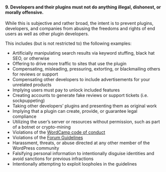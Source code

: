 <h4>9. Developers and their plugins must not do anything illegal, dishonest, or morally offensive.</h4>

While this is subjective and rather broad, the intent is to prevent plugins, developers, and companies from abusing the freedoms and rights of end users as well as other plugin developers.

This includes (but is not restricted to) the following examples:
<ul>
	<li>Artificially manipulating search results via keyword stuffing, black hat SEO, or otherwise</li>
	<li>Offering to drive more traffic to sites that use the plugin</li>
	<li>Compensating, misleading, pressuring, extorting, or blackmailing others for reviews or support</li>
	<li>Compensating other developers to include advertisements for your unrelated products</li>
	<li>Implying users must pay to unlock included features</li>
	<li>Creating accounts to generate fake reviews or support tickets (i.e. sockpuppeting)</li>
	<li>Taking other developers’ plugins and presenting them as original work</li>
	<li>Implying that a plugin can create, provide, or guarantee legal compliance</li>
	<li>Utilizing the user’s server or resources without permission, such as part of a botnet or crypto-mining</li>
	<li>Violations of the <a href="https://make.wordpress.org/community/handbook/wordcamp-organizer/planning-details/code-of-conduct/">WordCamp code of conduct<a></li>
	<li>Violations of the <a href="https://wordpress.org/support/guidelines/">Forum Guidelines</a></li>
	<li>Harassment, threats, or abuse directed at any other member of the WordPress community</li>
	<li>Falsifying personal information to intentionally disguise identities and avoid sanctions for previous infractions</li>
	<li>Intentionally attempting to exploit loopholes in the guidelines</li>
</ul>
